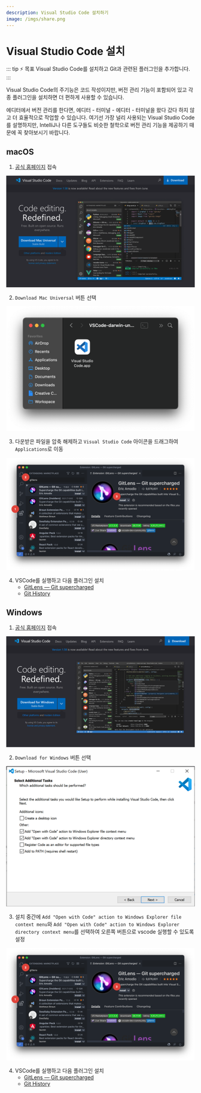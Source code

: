 ```yaml
---
description: Visual Studio Code 설치하기
image: /imgs/share.png
---
```


# Visual Studio Code 설치

::: tip ⚡️ 목표
Visual Studio Code를 설치하고 Git과 관련된 플러그인을 추가합니다.
:::

Visual Studio Code의 주기능은 코드 작성이지만, 버전 관리 기능이 포함되어 있고 각종 플러그인을 설치하면 더 편하게 사용할 수 있습니다.

에디터에서 버전 관리를 한다면, 에디터 - 터미널 - 에디터 - 터미널을 왔다 갔다 하지 않고 더 효율적으로 작업할 수 있습니다. 여기선 가장 널리 사용되는 Visual Studio Code를 설명하지만, IntelliJ나 다른 도구들도 비슷한 철학으로 버전 관리 기능을 제공하기 때문에 꼭 찾아보시기 바랍니다.

## macOS

1. [공식 홈페이지](https://code.visualstudio.com/) 접속

![vscode homepage](./imgs/vscode-setup/vscode-osx.png)

2. `Download Mac Universal` 버튼 선택

<div class="image-450">

![Visual Studio Code 복사](./imgs/vscode-setup/vscode-osx-2.png)

</div>

3. 다운받은 파일을 압축 해제하고 `Visual Studio Code` 아이콘을 드래그하여 `Applications`로 이동

![vscode extensions](./imgs/vscode-setup/vscode-extensions.png)

4. VSCode를 실행하고 다음 플러그인 설치
   - [GitLens — Git supercharged](https://marketplace.visualstudio.com/items?itemName=eamodio.gitlens)
   - [Git History](https://marketplace.visualstudio.com/items?itemName=donjayamanne.githistory)

## Windows

1. [공식 홈페이지](https://code.visualstudio.com/) 접속

![vscode homepage](./imgs/vscode-setup/vscode-windows.png)

2. `Download for Windows` 버튼 선택

<div class="image-450 no-radius">

![Visual Studio Code 설치](./imgs/vscode-setup/vscode-install.png)

</div>

3. 설치 중간에 `Add "Open with Code" action to Windows Explorer file context menu`와 `Add "Open with Code" action to Windows Explorer directory context menu`를 선택하여 오른쪽 버튼으로 vscode 실행할 수 있도록 설정

![vscode extensions](./imgs/vscode-setup/vscode-extensions.png)

4. VSCode를 실행하고 다음 플러그인 설치
   - [GitLens — Git supercharged](https://marketplace.visualstudio.com/items?itemName=eamodio.gitlens)
   - [Git History](https://marketplace.visualstudio.com/items?itemName=donjayamanne.githistory)
